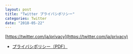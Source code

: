```yaml
---
layout: post
title: "Twitter プライバシポリシー"
categories: Twitter
date: "2018-05-22"
---
```


[https://twitter.com/ja/privacy](https://twitter.com/ja/privacy)

- [プライバシポリシー〔PDF〕](PP_Q22018_April_JA.pdf)
